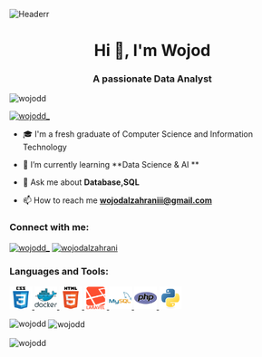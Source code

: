 ![Headerr]((https://github.com/user-attachments/assets/641d5d2d-2033-4eb9-8349-0c428ec973cc)
)


<h1 align="center">Hi 👋, I'm Wojod</h1>
<h3 align="center">A passionate Data Analyst</h3>

<p align="left"> <img src="https://komarev.com/ghpvc/?username=wojodd&label=Profile%20views&color=0e75b6&style=flat" alt="wojodd" /> </p>

<p align="left"> <a href="https://twitter.com/wojodd_" target="blank"><img src="https://img.shields.io/twitter/follow/wojodd_?logo=twitter&style=for-the-badge" alt="wojodd_" /></a> </p>

- 🎓 I'm a fresh graduate of Computer Science and Information Technology

- 🌱 I’m currently learning **Data Science & AI **

- 💬 Ask me about **Database,SQL**

- 📫 How to reach me **wojodalzahraniii@gmail.com**

<h3 align="left">Connect with me:</h3>
<p align="left">
<a href="https://twitter.com/wojodd_" target="blank"><img align="center" src="https://raw.githubusercontent.com/rahuldkjain/github-profile-readme-generator/master/src/images/icons/Social/twitter.svg" alt="wojodd_" height="30" width="40" /></a>
<a href="https://linkedin.com/in/wojodalzahrani" target="blank"><img align="center" src="https://raw.githubusercontent.com/rahuldkjain/github-profile-readme-generator/master/src/images/icons/Social/linked-in-alt.svg" alt="wojodalzahrani" height="30" width="40" /></a>
</p>

<h3 align="left">Languages and Tools:</h3>
<p align="left"> <a href="https://www.w3schools.com/css/" target="_blank" rel="noreferrer"> <img src="https://raw.githubusercontent.com/devicons/devicon/master/icons/css3/css3-original-wordmark.svg" alt="css3" width="40" height="40"/> </a> <a href="https://www.docker.com/" target="_blank" rel="noreferrer"> <img src="https://raw.githubusercontent.com/devicons/devicon/master/icons/docker/docker-original-wordmark.svg" alt="docker" width="40" height="40"/> </a> <a href="https://www.w3.org/html/" target="_blank" rel="noreferrer"> <img src="https://raw.githubusercontent.com/devicons/devicon/master/icons/html5/html5-original-wordmark.svg" alt="html5" width="40" height="40"/> </a> <a href="https://laravel.com/" target="_blank" rel="noreferrer"> <img src="https://raw.githubusercontent.com/devicons/devicon/master/icons/laravel/laravel-plain-wordmark.svg" alt="laravel" width="40" height="40"/> </a> <a href="https://www.mysql.com/" target="_blank" rel="noreferrer"> <img src="https://raw.githubusercontent.com/devicons/devicon/master/icons/mysql/mysql-original-wordmark.svg" alt="mysql" width="40" height="40"/> </a> <a href="https://www.php.net" target="_blank" rel="noreferrer"> <img src="https://raw.githubusercontent.com/devicons/devicon/master/icons/php/php-original.svg" alt="php" width="40" height="40"/> </a> <a href="https://www.python.org" target="_blank" rel="noreferrer"> <img src="https://raw.githubusercontent.com/devicons/devicon/master/icons/python/python-original.svg" alt="python" width="40" height="40"/> </a> </p>

<p><img align="left" src="https://github-readme-stats.vercel.app/api/top-langs?username=wojodd&show_icons=true&locale=en&layout=compact" alt="wojodd" /></p>

<p>&nbsp;<img align="center" src="https://github-readme-stats.vercel.app/api?username=wojodd&show_icons=true&locale=en" alt="wojodd" /></p>

<p><img align="center" src="https://github-readme-streak-stats.herokuapp.com/?user=wojodd&" alt="wojodd" /></p>
